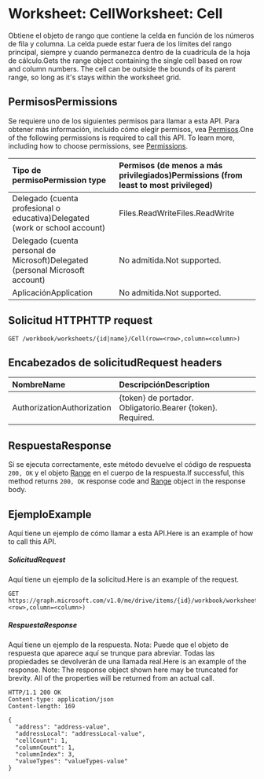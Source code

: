 # <a name="worksheet-cell"></a><span data-ttu-id="25eaf-101">Worksheet: Cell</span><span class="sxs-lookup"><span data-stu-id="25eaf-101">Worksheet: Cell</span></span>

<span data-ttu-id="25eaf-p101">Obtiene el objeto de rango que contiene la celda en función de los números de fila y columna. La celda puede estar fuera de los límites del rango principal, siempre y cuando permanezca dentro de la cuadrícula de la hoja de cálculo.</span><span class="sxs-lookup"><span data-stu-id="25eaf-p101">Gets the range object containing the single cell based on row and column numbers. The cell can be outside the bounds of its parent range, so long as it's stays within the worksheet grid.</span></span>
## <a name="permissions"></a><span data-ttu-id="25eaf-104">Permisos</span><span class="sxs-lookup"><span data-stu-id="25eaf-104">Permissions</span></span>
<span data-ttu-id="25eaf-p102">Se requiere uno de los siguientes permisos para llamar a esta API. Para obtener más información, incluido cómo elegir permisos, vea [Permisos](../../../concepts/permissions_reference.md).</span><span class="sxs-lookup"><span data-stu-id="25eaf-p102">One of the following permissions is required to call this API. To learn more, including how to choose permissions, see [Permissions](../../../concepts/permissions_reference.md).</span></span>

|<span data-ttu-id="25eaf-107">Tipo de permiso</span><span class="sxs-lookup"><span data-stu-id="25eaf-107">Permission type</span></span>      | <span data-ttu-id="25eaf-108">Permisos (de menos a más privilegiados)</span><span class="sxs-lookup"><span data-stu-id="25eaf-108">Permissions (from least to most privileged)</span></span>              |
|:--------------------|:---------------------------------------------------------|
|<span data-ttu-id="25eaf-109">Delegado (cuenta profesional o educativa)</span><span class="sxs-lookup"><span data-stu-id="25eaf-109">Delegated (work or school account)</span></span> | <span data-ttu-id="25eaf-110">Files.ReadWrite</span><span class="sxs-lookup"><span data-stu-id="25eaf-110">Files.ReadWrite</span></span>    |
|<span data-ttu-id="25eaf-111">Delegado (cuenta personal de Microsoft)</span><span class="sxs-lookup"><span data-stu-id="25eaf-111">Delegated (personal Microsoft account)</span></span> | <span data-ttu-id="25eaf-112">No admitida.</span><span class="sxs-lookup"><span data-stu-id="25eaf-112">Not supported.</span></span>    |
|<span data-ttu-id="25eaf-113">Aplicación</span><span class="sxs-lookup"><span data-stu-id="25eaf-113">Application</span></span> | <span data-ttu-id="25eaf-114">No admitida.</span><span class="sxs-lookup"><span data-stu-id="25eaf-114">Not supported.</span></span> |

## <a name="http-request"></a><span data-ttu-id="25eaf-115">Solicitud HTTP</span><span class="sxs-lookup"><span data-stu-id="25eaf-115">HTTP request</span></span>
<!-- { "blockType": "ignored" } -->
```http
GET /workbook/worksheets/{id|name}/Cell(row=<row>,column=<column>)

```
## <a name="request-headers"></a><span data-ttu-id="25eaf-116">Encabezados de solicitud</span><span class="sxs-lookup"><span data-stu-id="25eaf-116">Request headers</span></span>
| <span data-ttu-id="25eaf-117">Nombre</span><span class="sxs-lookup"><span data-stu-id="25eaf-117">Name</span></span>       | <span data-ttu-id="25eaf-118">Descripción</span><span class="sxs-lookup"><span data-stu-id="25eaf-118">Description</span></span>|
|:---------------|:----------|
| <span data-ttu-id="25eaf-119">Authorization</span><span class="sxs-lookup"><span data-stu-id="25eaf-119">Authorization</span></span>  | <span data-ttu-id="25eaf-p103">{token} de portador. Obligatorio.</span><span class="sxs-lookup"><span data-stu-id="25eaf-p103">Bearer {token}. Required.</span></span> |

## <a name="response"></a><span data-ttu-id="25eaf-122">Respuesta</span><span class="sxs-lookup"><span data-stu-id="25eaf-122">Response</span></span>

<span data-ttu-id="25eaf-123">Si se ejecuta correctamente, este método devuelve el código de respuesta `200, OK` y el objeto [Range](../resources/range.md) en el cuerpo de la respuesta.</span><span class="sxs-lookup"><span data-stu-id="25eaf-123">If successful, this method returns `200, OK` response code and [Range](../resources/range.md) object in the response body.</span></span>

## <a name="example"></a><span data-ttu-id="25eaf-124">Ejemplo</span><span class="sxs-lookup"><span data-stu-id="25eaf-124">Example</span></span>
<span data-ttu-id="25eaf-125">Aquí tiene un ejemplo de cómo llamar a esta API.</span><span class="sxs-lookup"><span data-stu-id="25eaf-125">Here is an example of how to call this API.</span></span>
##### <a name="request"></a><span data-ttu-id="25eaf-126">Solicitud</span><span class="sxs-lookup"><span data-stu-id="25eaf-126">Request</span></span>
<span data-ttu-id="25eaf-127">Aquí tiene un ejemplo de la solicitud.</span><span class="sxs-lookup"><span data-stu-id="25eaf-127">Here is an example of the request.</span></span>
<!-- {
  "blockType": "request",
  "name": "worksheet_cell"
}-->
```http
GET https://graph.microsoft.com/v1.0/me/drive/items/{id}/workbook/worksheets/{id|name}/Cell(row=<row>,column=<column>)
```

##### <a name="response"></a><span data-ttu-id="25eaf-128">Respuesta</span><span class="sxs-lookup"><span data-stu-id="25eaf-128">Response</span></span>
<span data-ttu-id="25eaf-p104">Aquí tiene un ejemplo de la respuesta. Nota: Puede que el objeto de respuesta que aparece aquí se trunque para abreviar. Todas las propiedades se devolverán de una llamada real.</span><span class="sxs-lookup"><span data-stu-id="25eaf-p104">Here is an example of the response. Note: The response object shown here may be truncated for brevity. All of the properties will be returned from an actual call.</span></span>
<!-- {
  "blockType": "response",
  "truncated": true,
  "@odata.type": "microsoft.graph.range"
} -->
```http
HTTP/1.1 200 OK
Content-type: application/json
Content-length: 169

{
  "address": "address-value",
  "addressLocal": "addressLocal-value",
  "cellCount": 1,
  "columnCount": 1,
  "columnIndex": 3,
  "valueTypes": "valueTypes-value"
}
```

<!-- uuid: 8fcb5dbc-d5aa-4681-8e31-b001d5168d79
2015-10-25 14:57:30 UTC -->
<!-- {
  "type": "#page.annotation",
  "description": "Worksheet: Cell",
  "keywords": "",
  "section": "documentation",
  "tocPath": ""
}-->
